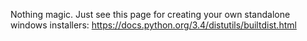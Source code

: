 Nothing magic. Just see this page for creating your own standalone windows installers:
https://docs.python.org/3.4/distutils/builtdist.html
